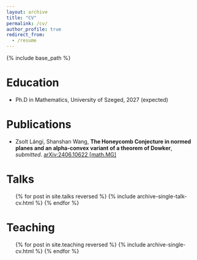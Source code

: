 ```yaml
---
layout: archive
title: "CV"
permalink: /cv/
author_profile: true
redirect_from:
  - /resume
---
```


{% include base_path %}

Education
======
* Ph.D in Mathematics, University of Szeged, 2027 (expected)


Publications
======
* Zsolt Lángi, Shanshan Wang, **The Honeycomb Conjecture in normed planes and an alpha-convex variant of a theorem of Dowker**, *submitted*. [arXiv:2406.10622 [math.MG]](https://arxiv.org/abs/2406.10622)

  
Talks
======
  <ul>{% for post in site.talks reversed %}
    {% include archive-single-talk-cv.html  %}
  {% endfor %}</ul>
  
Teaching
======
  <ul>{% for post in site.teaching reversed %}
    {% include archive-single-cv.html %}
  {% endfor %}</ul>
  

